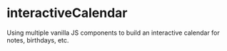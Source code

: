 # interactiveCalendar
Using multiple vanilla JS components to build an interactive calendar for notes, birthdays, etc.
